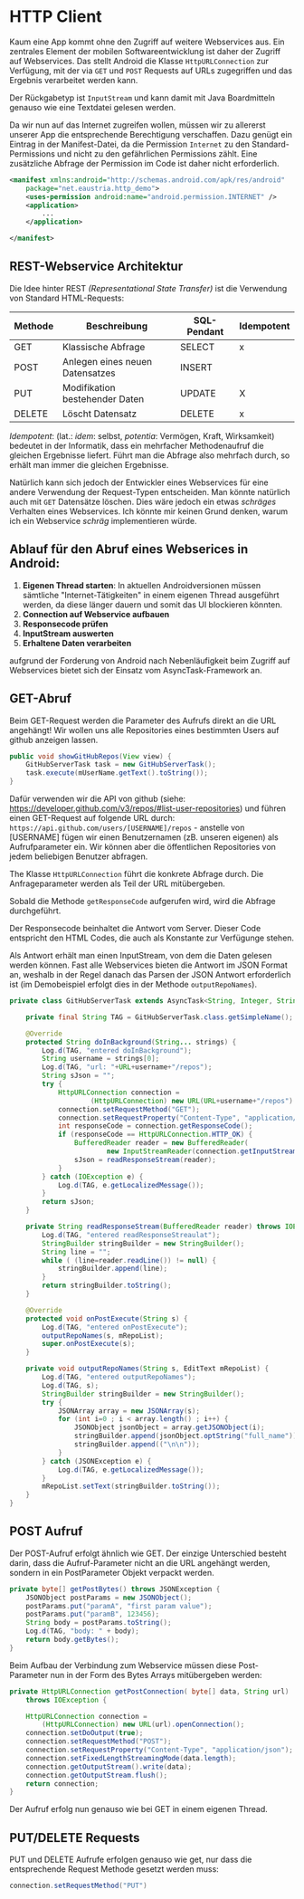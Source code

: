 # HTTP Client
Kaum eine App kommt ohne den Zugriff auf weitere Webservices aus. Ein zentrales Element der mobilen Softwareentwicklung ist daher der Zugriff auf Webservices. Das stellt Android die Klasse `HttpURLConnection` zur Verfügung, mit der via `GET` und `POST` Requests auf URLs zugegriffen und das Ergebnis verarbeitet werden kann.

Der Rückgabetyp ist `InputStream` und kann damit mit Java Boardmitteln genauso wie eine Textdatei gelesen werden.

Da wir nun auf das Internet zugreifen wollen, müssen wir zu allererst unserer App die entsprechende Berechtigung verschaffen. Dazu genügt ein Eintrag in der Manifest-Datei, da die Permission `Internet` zu den Standard-Permissions und nicht zu den gefährlichen Permissions zählt. Eine zusätzliche Abfrage der Permission im Code ist daher nicht erforderlich.

```xml
<manifest xmlns:android="http://schemas.android.com/apk/res/android"
    package="net.eaustria.http_demo">
    <uses-permission android:name="android.permission.INTERNET" />
    <application>
        ...
    </application>

</manifest>
```

## REST-Webservice Architektur
Die Idee hinter REST _(Representational State Transfer)_ ist die Verwendung von Standard HTML-Requests:

| Methode | Beschreibung | SQL-Pendant | Idempotent |
| - | - | - | - |
| GET | Klassische Abfrage | SELECT | x |
| POST | Anlegen eines neuen Datensatzes | INSERT |  |
| PUT | Modifikation bestehender Daten | UPDATE | X ||
| DELETE | Löscht Datensatz | DELETE | x |

_Idempotent_: (lat.: _idem_: selbst, _potentia_: Vermögen, Kraft, Wirksamkeit) bedeutet in der Informatik, dass ein mehrfacher Methodenaufruf die gleichen Ergebnisse liefert. Führt man die Abfrage also mehrfach durch, so erhält man immer die gleichen Ergebnisse.

Natürlich kann sich jedoch der Entwickler eines Webservices für eine andere Verwendung der Request-Typen entscheiden. Man könnte natürlich auch mit `GET` Datensätze löschen. Dies wäre jedoch ein etwas _schräges_ Verhalten eines Webservices. Ich könnte mir keinen Grund denken, warum ich ein Webservice _schräg_ implementieren würde.

## Ablauf für den Abruf eines Webserices in Android:
1. __Eigenen Thread starten__: In aktuellen Androidversionen müssen sämtliche "Internet-Tätigkeiten" in einem eigenen Thread ausgeführt werden, da diese länger dauern und somit das UI blockieren könnten.
1. __Connection auf Webservice aufbauen__
1. __Responsecode prüfen__
1. __InputStream auswerten__
1. __Erhaltene Daten verarbeiten__

aufgrund der Forderung von Android nach Nebenläufigkeit beim Zugriff auf Webservices bietet sich der Einsatz vom AsyncTask-Framework an.

## GET-Abruf

Beim GET-Request werden die Parameter des Aufrufs direkt an die URL angehängt! Wir wollen uns alle Repositories eines bestimmten Users auf github anzeigen lassen.

```java
public void showGitHubRepos(View view) {
    GitHubServerTask task = new GitHubServerTask();
    task.execute(mUserName.getText().toString());
}
```

Dafür verwenden wir die API von github (siehe: https://developer.github.com/v3/repos/#list-user-repositories) und führen einen GET-Request auf folgende URL durch: `https://api.github.com/users/[USERNAME]/repos` - anstelle von [USERNAME] fügen wir einen Benutzernamen (zB. unseren eigenen) als Aufrufparameter ein. Wir können aber die öffentlichen Repositories von jedem beliebigen Benutzer abfragen.


The Klasse `HttpURLConnection` führt die konkrete Abfrage durch. Die Anfrageparameter werden als Teil der URL mitübergeben.

Sobald die Methode `getResponseCode` aufgerufen wird, wird die Abfrage durchgeführt.

Der Responsecode beinhaltet die Antwort vom Server. Dieser Code entspricht den HTML Codes, die auch als Konstante zur Verfügunge stehen.

Als Antwort erhält man einen InputStream, von dem die Daten gelesen werden können. Fast alle Webservices bieten die Antwort im JSON Format an, weshalb in der Regel danach das Parsen der JSON Antwort erforderlich ist (im Demobeispiel erfolgt dies in der Methode `outputRepoNames`).

```java
private class GitHubServerTask extends AsyncTask<String, Integer, String> {

    private final String TAG = GitHubServerTask.class.getSimpleName();

    @Override
    protected String doInBackground(String... strings) {
        Log.d(TAG, "entered doInBackground");
        String username = strings[0];
        Log.d(TAG, "url: "+URL+username+"/repos");
        String sJson = "";
        try {
            HttpURLConnection connection =
                    (HttpURLConnection) new URL(URL+username+"/repos").openConnection();
            connection.setRequestMethod("GET");
            connection.setRequestProperty("Content-Type", "application/json");
            int responseCode = connection.getResponseCode();
            if (responseCode == HttpURLConnection.HTTP_OK) {
                BufferedReader reader = new BufferedReader(
                        new InputStreamReader(connection.getInputStream()));
                sJson = readResponseStream(reader);
            }
        } catch (IOException e) {
            Log.d(TAG, e.getLocalizedMessage());
        }
        return sJson;
    }

    private String readResponseStream(BufferedReader reader) throws IOException {
        Log.d(TAG, "entered readResponseStreaulat");
        StringBuilder stringBuilder = new StringBuilder();
        String line = "";
        while ( (line=reader.readLine()) != null) {
            stringBuilder.append(line);
        }
        return stringBuilder.toString();
    }

    @Override
    protected void onPostExecute(String s) {
        Log.d(TAG, "entered onPostExecute");
        outputRepoNames(s, mRepoList);
        super.onPostExecute(s);
    }

    private void outputRepoNames(String s, EditText mRepoList) {
        Log.d(TAG, "entered outputRepoNames");
        Log.d(TAG, s);
        StringBuilder stringBuilder = new StringBuilder();
        try {
            JSONArray array = new JSONArray(s);
            for (int i=0 ; i < array.length() ; i++) {
                JSONObject jsonObject = array.getJSONObject(i);
                stringBuilder.append(jsonObject.optString("full_name"));
                stringBuilder.append(("\n\n"));
            }
        } catch (JSONException e) {
            Log.d(TAG, e.getLocalizedMessage());
        }
        mRepoList.setText(stringBuilder.toString());
    }
}
```

## POST Aufruf
Der POST-Aufruf erfolgt ähnlich wie GET. Der einzige Unterschied besteht darin, dass die Aufruf-Parameter nicht an die URL angehängt werden, sondern in ein PostParameter Objekt verpackt werden.

```java
private byte[] getPostBytes() throws JSONException {
    JSONObject postParams = new JSONObject();
    postParams.put("paramA", "first param value");
    postParams.put("paramB", 123456);
    String body = postParams.toString();
    Log.d(TAG, "body: " + body);
    return body.getBytes();
}
```

Beim Aufbau der Verbindung zum Webservice müssen diese Post-Parameter nun in der Form des Bytes Arrays mitübergeben werden:

```java
private HttpURLConnection getPostConnection( byte[] data, String url)
    throws IOException {

    HttpURLConnection connection =
        (HttpURLConnection) new URL(url).openConnection();    
    connection.setDoOutput(true);
    connection.setRequestMethod("POST");
    connection.setRequestProperty("Content-Type", "application/json");
    connection.setFixedLengthStreamingMode(data.length);
    connection.getOutputStream().write(data);
    connection.getOutputStream.flush();
    return connection;
}
```

Der Aufruf erfolg nun genauso wie bei GET in einem eigenen Thread.

## PUT/DELETE Requests

PUT und DELETE Aufrufe erfolgen genauso wie get, nur dass die entsprechende Request Methode gesetzt werden muss:
```java
connection.setRequestMethod("PUT")
```

